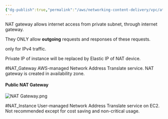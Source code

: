 ```yaml
---
{"dg-publish":true,"permalink":"/aws/networking-content-delivery/vpc/atomic-elements/nat-gateway/","title":"Nat Gateway"}
---
```


NAT gateway allows internet access from private subnet, through internet gateway.

They ONLY allow **outgoing** requests and responses of these requests.

only for IPv4 traffic.

Private IP of instance will be replaced by Elastic IP of NAT device.

#NAT_Gateway
AWS-managed Network Address Translate service.
NAT gateway is created in availability zone.
#### Public NAT Gateway

![NAT Gateway.png](/img/user/AWS/Networking-Content-Delivery/VPC/png/Atomic-Elements/NAT%20Gateway.png)


#NAT_Instance
User-managed Network Address Translate service on EC2.
Not recommended except for cost saving and non-critical usage.